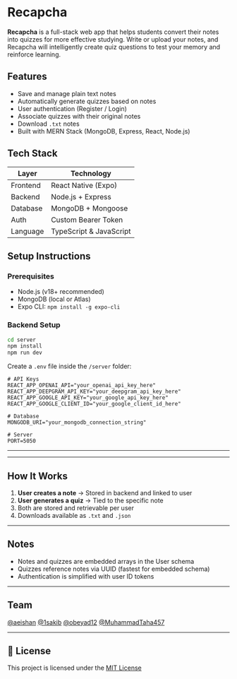 # Recapcha

**Recapcha** is a full-stack web app that helps students convert their notes into quizzes for more effective studying. Write or upload your notes, and Recapcha will intelligently create quiz questions to test your memory and reinforce learning.


## Features

-  Save and manage plain text notes
-  Automatically generate quizzes based on notes
-  User authentication (Register / Login)
-  Associate quizzes with their original notes
-  Download `.txt` notes 
-  Built with MERN Stack (MongoDB, Express, React, Node.js)


## Tech Stack

| Layer        | Technology          |
|--------------|---------------------|
| Frontend     | React Native (Expo) |
| Backend      | Node.js + Express   |
| Database     | MongoDB + Mongoose  |
| Auth         | Custom Bearer Token |
| Language     | TypeScript & JavaScript |


## Setup Instructions

### Prerequisites

- Node.js (v18+ recommended)
- MongoDB (local or Atlas)
- Expo CLI: `npm install -g expo-cli`

### Backend Setup

```bash
cd server
npm install
npm run dev
```

Create a `.env` file inside the `/server` folder:

```env
# API Keys
REACT_APP_OPENAI_API="your_openai_api_key_here"
REACT_APP_DEEPGRAM_API_KEY="your_deepgram_api_key_here"
REACT_APP_GOOGLE_API_KEY="your_google_api_key_here"
REACT_APP_GOOGLE_CLIENT_ID="your_google_client_id_here"

# Database
MONGODB_URI="your_mongodb_connection_string"

# Server
PORT=5050
```


---



---

## How It Works

1. **User creates a note** → Stored in backend and linked to user
2. **User generates a quiz** → Tied to the specific note
3. Both are stored and retrievable per user
4. Downloads available as `.txt` and `.json`

---

## Notes

- Notes and quizzes are embedded arrays in the User schema
- Quizzes reference notes via UUID (fastest for embedded schema)
- Authentication is simplified with user ID tokens

---

## Team

[@aeishan](https://github.com/aeishan)
[@1sakib](https://github.com/1sakib)
[@obeyad12](https://github.com/obeyad12)
[@MuhammadTaha457](https://github.com/MuhammadTaha457)

---

## 📃 License

This project is licensed under the [MIT License](LICENSE)

